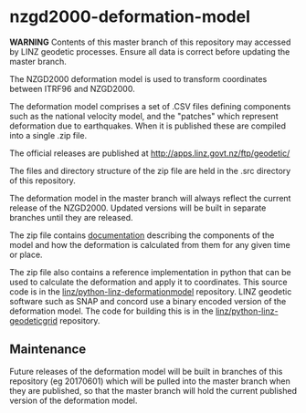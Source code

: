 # nzgd2000-deformation-model

**WARNING** Contents of this master branch of this repository may accessed by LINZ geodetic processes.  Ensure all data is correct before updating the master branch.

The NZGD2000 deformation model is used to transform coordinates 
between ITRF96 and NZGD2000.  

The deformation model comprises a set of .CSV files defining components such as 
the national velocity model, and the "patches" which represent deformation due
to earthquakes.  When it is published these are compiled into a single .zip file. 

The official releases are published at http://apps.linz.govt.nz/ftp/geodetic/

The files and directory structure of the zip file are held in the .src directory
of this repository.  

The deformation model in the master branch will always reflect the current release
of the NZGD2000. Updated versions will be built in separate branches until they
are released.

The zip file contains [documentation](./src/documentation/NZGD2000DeformationModelFormat.pdf) 
describing the components of the model and how the deformation is
calculated from them for any given time or place.

The zip file also contains a reference implementation in python that 
can be used to calculate the deformation and apply it to coordinates.
This source code is in the [linz/python-linz-deformationmodel](https://github.com/linz/python-linz-deformationmodel) repository.  LINZ geodetic software such as SNAP and concord use a binary encoded
version of the deformation model.  The code for building this is in the
[linz/python-linz-geodeticgrid](https://github.com/linz/python-linz-geodeticgrid) repository.

## Maintenance

Future releases of the deformation model will be built in branches of this repository (eg 20170601) which will be pulled into the master branch when they are published, so that the master branch will hold the current published version of the deformation model.
